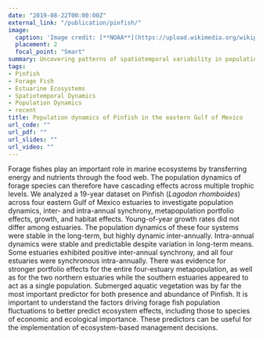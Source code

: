```yaml
---
date: "2019-08-22T00:00:00Z"
external_link: "/publication/pinfish/"
image:
  caption: 'Image credit: [**NOAA**](https://upload.wikimedia.org/wikipedia/commons/a/a5/Lagodon_rhomboides_NOAA.jpg)'
  placement: 2
  focal_point: "Smart"
summary: Uncovering patterns of spatiotemporal variability in populations of an abundant estuarine forage fish in the eastern Gulf of Mexico
tags:
- Pinfish
- Forage Fish
- Estuarine Ecosystems
- Spatiotemporal Dynamics
- Population Dynamics
- recent
title: Population dynamics of Pinfish in the eastern Gulf of Mexico
url_code: ""
url_pdf: ""
url_slides: ""
url_video: ""
---
```


Forage fishes play an important role in marine ecosystems by transferring energy and nutrients through the food web. The population dynamics of forage species can therefore have cascading effects across multiple trophic levels. We analyzed a 19-year dataset on Pinfish (*Lagodon rhomboides*) across four eastern Gulf of Mexico estuaries to investigate population dynamics, inter- and intra-annual synchrony, metapopulation portfolio effects, growth, and habitat effects. Young-of-year growth rates did not differ among estuaries. The population dynamics of these four systems were stable in the long-term, but highly dynamic inter-annually. Intra-annual dynamics were stable and predictable despite variation in long-term means. Some estuaries exhibited positive inter-annual synchrony, and all four estuaries were synchronous intra-annually. There was evidence for stronger portfolio effects for the entire four-estuary metapopulation, as well as for the two northern estuaries while the southern estuaries appeared to act as a single population. Submerged aquatic vegetation was by far the most important predictor for both presence and abundance of Pinfish. It is important to understand the factors driving forage fish population fluctuations to better predict ecosystem effects, including those to species of economic and ecological importance. These predictors can be useful for the implementation of ecosystem-based management decisions.
